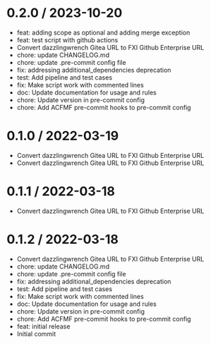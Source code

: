 
0.2.0 / 2023-10-20
==================

  * feat: adding scope as optional and adding merge exception
  * feat: test script with github actions
  * Convert dazzlingwrench Gitea URL to FXI Github Enterprise URL
  * chore: update CHANGELOG.md
  * chore: update .pre-commit config file
  * fix: addressing additional_dependencies deprecation
  * test: Add pipeline and test cases
  * fix: Make script work with commented lines
  * doc: Update documentation for usage and rules
  * chore: Update version in pre-commit config
  * chore: Add ACFMF pre-commit hooks to pre-commit config

0.1.0 / 2022-03-19
==================

  * Convert dazzlingwrench Gitea URL to FXI Github Enterprise URL
  * Convert dazzlingwrench Gitea URL to FXI Github Enterprise URL

0.1.1 / 2022-03-18
==================

  * Convert dazzlingwrench Gitea URL to FXI Github Enterprise URL

0.1.2 / 2022-03-18
==================

  * Convert dazzlingwrench Gitea URL to FXI Github Enterprise URL
  * chore: update CHANGELOG.md
  * chore: update .pre-commit config file
  * fix: addressing additional_dependencies deprecation
  * test: Add pipeline and test cases
  * fix: Make script work with commented lines
  * doc: Update documentation for usage and rules
  * chore: Update version in pre-commit config
  * chore: Add ACFMF pre-commit hooks to pre-commit config
  * feat: initial release
  * Initial commit
